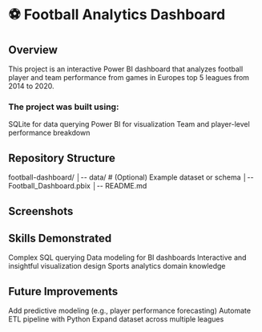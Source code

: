 # ⚽ Football Analytics Dashboard
## Overview

This project is an interactive Power BI dashboard that analyzes football player and team performance from games in Europes top 5 leagues from 2014 to 2020.

### The project was built using:

SQLite for data querying
Power BI for visualization
Team and player-level performance breakdown

## Repository Structure
football-dashboard/
│-- data/                 # (Optional) Example dataset or schema
│-- Football_Dashboard.pbix
│-- README.md

## Screenshots


## Skills Demonstrated
Complex SQL querying
Data modeling for BI dashboards
Interactive and insightful visualization design
Sports analytics domain knowledge

## Future Improvements
Add predictive modeling (e.g., player performance forecasting)
Automate ETL pipeline with Python
Expand dataset across multiple leagues
